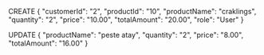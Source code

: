 CREATE 
{
    "customerId": "2",
    "productId": "10",
    "productName": "craklings",
    "quantity": "2",
    "price": "10.00",
    "totalAmount": "20.00",
    "role": "User"
}

UPDATE
{
    "productName": "peste atay",
    "quantity": "2",
    "price": "8.00",
    "totalAmount": "16.00"
}
